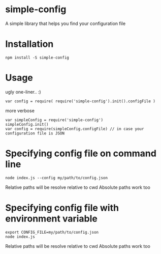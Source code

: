 simple-config
===============

A simple library that helps you find your configuration file

# Installation


```
npm install -S simple-config
```


# Usage

ugly one-liner.. :)

```
var config = require( require('simple-config').init().configFile )
```

more verbose

```
var simpleConfig = require('simple-config')
simpleConfig.init()
var config = require(simpleConfig.configFile) // in case your configuration file is JSON
```

# Specifying config file on command line

```
node index.js --config my/path/to/config.json
```

Relative paths will be resolve relative to cwd
Absolute paths work too

# Specifying config file with environment variable

```
export CONFIG_FILE=my/path/to/config.json
node index.js
```

Relative paths will be resolve relative to cwd
Absolute paths work too




